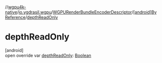 //[wgpu4k-native](../../../../index.md)/[io.ygdrasil.wgpu](../../index.md)/[WGPURenderBundleEncoderDescriptor](../index.md)/[[android]ByReference](index.md)/[depthReadOnly](depth-read-only.md)

# depthReadOnly

[android]\
open override var [depthReadOnly](depth-read-only.md): [Boolean](https://kotlinlang.org/api/core/kotlin-stdlib/kotlin/-boolean/index.html)